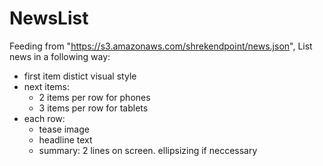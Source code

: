 # NewsList

Feeding from "https://s3.amazonaws.com/shrekendpoint/news.json",
List news in a following way:

- first item distict visual style
- next items:
  - 2 items per row for phones
  - 3 items per row for tablets
- each row:
  - tease image
  - headline text
  - summary: 2 lines on screen. ellipsizing if neccessary


